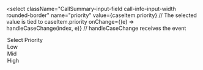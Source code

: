 <select
  className="CallSummary-input-field call-info-input-width rounded-border"
  name="priority"
  value={caseItem.priority}  // The selected value is tied to caseItem.priority
  onChange={(e) => handleCaseChange(index, e)}  // handleCaseChange receives the event
>
  <option value="">Select Priority</option>
  <option value="Low">Low</option>
  <option value="Mid">Mid</option>
  <option value="High">High</option>
</select>
